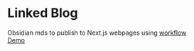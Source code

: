# Linked Blog
Obsidian mds to publish to Next.js webpages using [workflow](https://github.com/matthewwong525/linked-blog-starter)  
[Demo](linked-blog-md.vercel.app)